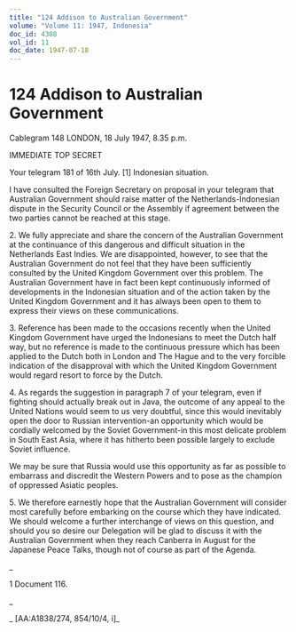 ```yaml
---
title: "124 Addison to Australian Government"
volume: "Volume 11: 1947, Indonesia"
doc_id: 4308
vol_id: 11
doc_date: 1947-07-18
---
```


# 124 Addison to Australian Government

Cablegram 148 LONDON, 18 July 1947, 8.35 p.m.

IMMEDIATE TOP SECRET

Your telegram 181 of 16th July. [1] Indonesian situation.

I have consulted the Foreign Secretary on proposal in your telegram that Australian Government should raise matter of the Netherlands-Indonesian dispute in the Security Council or the Assembly if agreement between the two parties cannot be reached at this stage.

2\. We fully appreciate and share the concern of the Australian Government at the continuance of this dangerous and difficult situation in the Netherlands East Indies. We are disappointed, however, to see that the Australian Government do not feel that they have been sufficiently consulted by the United Kingdom Government over this problem. The Australian Government have in fact been kept continuously informed of developments in the Indonesian situation and of the action taken by the United Kingdom Government and it has always been open to them to express their views on these communications.

3\. Reference has been made to the occasions recently when the United Kingdom Government have urged the Indonesians to meet the Dutch half way, but no reference is made to the continuous pressure which has been applied to the Dutch both in London and The Hague and to the very forcible indication of the disapproval with which the United Kingdom Government would regard resort to force by the Dutch.

4\. As regards the suggestion in paragraph 7 of your telegram, even if fighting should actually break out in Java, the outcome of any appeal to the United Nations would seem to us very doubtful, since this would inevitably open the door to Russian intervention-an opportunity which would be cordially welcomed by the Soviet Government-in this most delicate problem in South East Asia, where it has hitherto been possible largely to exclude Soviet influence.

We may be sure that Russia would use this opportunity as far as possible to embarrass and discredit the Western Powers and to pose as the champion of oppressed Asiatic peoples.

5\. We therefore earnestly hope that the Australian Government will consider most carefully before embarking on the course which they have indicated. We should welcome a further interchange of views on this question, and should you so desire our Delegation will be glad to discuss it with the Australian Government when they reach Canberra in August for the Japanese Peace Talks, though not of course as part of the Agenda.

_

1 Document 116.

_

_ [AA:A1838/274, 854/10/4, i]_
